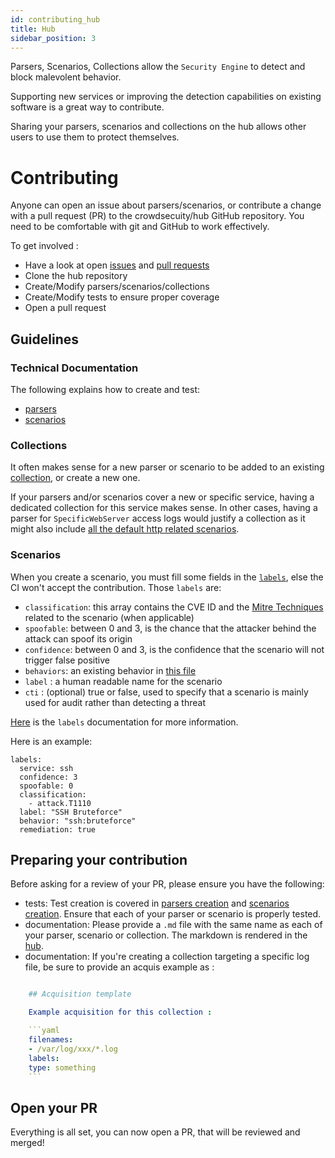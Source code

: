 ```yaml
---
id: contributing_hub
title: Hub
sidebar_position: 3
---
```


Parsers, Scenarios, Collections allow the `Security Engine` to detect and block malevolent behavior.

Supporting new services or improving the detection capabilities on existing software is a great way to contribute.

Sharing your parsers, scenarios and collections on the hub allows other users to use them to protect themselves.

# Contributing

Anyone can open an issue about parsers/scenarios, or contribute a change with a pull request (PR) to the crowdsecuity/hub GitHub repository. You need to be comfortable with git and GitHub to work effectively.

To get involved :

- Have a look at open [issues](https://github.com/crowdsecurity/hub/issues) and [pull requests](https://github.com/crowdsecurity/hub/pulls)
- Clone the hub repository
- Create/Modify parsers/scenarios/collections
- Create/Modify tests to ensure proper coverage
- Open a pull request

## Guidelines

### Technical Documentation

The following explains how to create and test:

- [parsers](/docs/parsers/create/)
- [scenarios](/docs/scenarios/create/)

### Collections

It often makes sense for a new parser or scenario to be added to an existing [collection](/docs/collections/format), or create a new one.

If your parsers and/or scenarios cover a new or specific service, having a dedicated collection for this service makes sense.
In other cases, having a parser for `SpecificWebServer` access logs would justify a collection as it might also include [all the default http related scenarios](https://hub.crowdsec.net/author/crowdsecurity/collections/base-http-scenarios).


### Scenarios

When you create a scenario, you must fill some fields in the [`labels`](/scenarios/format.md#labels), else the CI won't accept the contribution.
Those `labels` are:
 - `classification`: this array contains the CVE ID and the [Mitre Techniques](https://attack.mitre.org/techniques/enterprise/) related to the scenario (when applicable)
 - `spoofable`: between 0 and 3, is the chance that the attacker behind the attack can spoof its origin
 - `confidence`: between 0 and 3, is the confidence that the scenario will not trigger false positive
 - `behaviors`: an existing behavior in [this file](https://github.com/crowdsecurity/hub/blob/scenario_taxonomy/taxonomy/behaviors.json)
 - `label` : a human readable name for the scenario
 - `cti` : (optional) true or false, used to specify that a scenario is mainly used for audit rather than detecting a threat 

[Here](/scenarios/format.md#labels) is the `labels` documentation for more information.

Here is an example:

```
labels:
  service: ssh
  confidence: 3
  spoofable: 0
  classification:
    - attack.T1110
  label: "SSH Bruteforce"
  behavior: "ssh:bruteforce"
  remediation: true
```


## Preparing your contribution

Before asking for a review of your PR, please ensure you have the following:

- tests: Test creation is covered in [parsers creation](/docs/parsers/create/) and [scenarios creation](/docs/scenarios/create/). Ensure that each of your parser or scenario is properly tested.
- documentation: Please provide a `.md` file with the same name as each of your parser, scenario or collection. The markdown is rendered in the [hub](https://hub.crowdsec.net).
- documentation: If you're creating a collection targeting a specific log file, be sure to provide an acquis example as :


```yaml

    ## Acquisition template

    Example acquisition for this collection :

    ```yaml
    filenames:
    - /var/log/xxx/*.log
    labels:
    type: something
    ```
```

## Open your PR

Everything is all set, you can now open a PR, that will be reviewed and merged!
